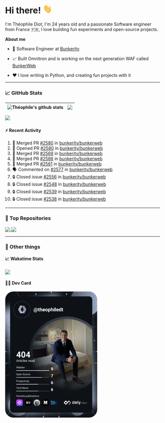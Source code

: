 # Hi there! <img src="./wave.gif" width="30px" height="30px" />

I'm Théophile Diot, I'm 24 years old and a passionate Software engineer from France 🇫🇷, I love building fun experiments and open-source projects.

**About me**

- 💼 Software Engineer at [Bunkerity](https://www.bunkerity.com/)

- 📈 Built Omnitron and is working on the next generation WAF called [BunkerWeb](https://www.bunkerweb.io)

- ❤️ I love writing in Python, and creating fun projects with it

---

### 📈 GitHub Stats

| <img align="center" src="https://github-readme-stats.vercel.app/api?username=TheophileDiot&show_icons=true&include_all_commits=true&theme=algolia&hide_border=true&rank_icon=github" alt="Théophile's github stats" /> | <img align="center" src="https://github-readme-stats.vercel.app/api/top-langs/?username=TheophileDiot&layout=compact&theme=algolia&hide_border=true" /> |
| ---------------------------------------------------------------------------------------------------------------------------------------------------------------------------------------------------------------------- | ------------------------------------------------------------------------------------------------------------------------------------------------------- |

![](https://github-readme-activity-graph.vercel.app/graph?username=TheophileDiot&theme=tokyo-night)

#### :zap: Recent Activity

<!--START_SECTION:activity-->
1. 🎉 Merged PR [#2580](https://github.com/bunkerity/bunkerweb/pull/2580) in [bunkerity/bunkerweb](https://github.com/bunkerity/bunkerweb)
2. 💪 Opened PR [#2580](https://github.com/bunkerity/bunkerweb/pull/2580) in [bunkerity/bunkerweb](https://github.com/bunkerity/bunkerweb)
3. 🎉 Merged PR [#2569](https://github.com/bunkerity/bunkerweb/pull/2569) in [bunkerity/bunkerweb](https://github.com/bunkerity/bunkerweb)
4. 🎉 Merged PR [#2566](https://github.com/bunkerity/bunkerweb/pull/2566) in [bunkerity/bunkerweb](https://github.com/bunkerity/bunkerweb)
5. 🎉 Merged PR [#2561](https://github.com/bunkerity/bunkerweb/pull/2561) in [bunkerity/bunkerweb](https://github.com/bunkerity/bunkerweb)
6. 🗣 Commented on [#2577](https://github.com/bunkerity/bunkerweb/issues/2577#issuecomment-3164389958) in [bunkerity/bunkerweb](https://github.com/bunkerity/bunkerweb)
7. 🔒 Closed issue [#2556](https://github.com/bunkerity/bunkerweb/issues/2556) in [bunkerity/bunkerweb](https://github.com/bunkerity/bunkerweb)
8. 🔒 Closed issue [#2548](https://github.com/bunkerity/bunkerweb/issues/2548) in [bunkerity/bunkerweb](https://github.com/bunkerity/bunkerweb)
9. 🔒 Closed issue [#2539](https://github.com/bunkerity/bunkerweb/issues/2539) in [bunkerity/bunkerweb](https://github.com/bunkerity/bunkerweb)
10. 🔒 Closed issue [#2538](https://github.com/bunkerity/bunkerweb/issues/2538) in [bunkerity/bunkerweb](https://github.com/bunkerity/bunkerweb)
<!--END_SECTION:activity-->

---

### 🔧 Top Repositories

<a href="https://github.com/bunkerity/bunkerweb">
  <img align="center" src="https://github-readme-stats.vercel.app/api/pin/?username=Bunkerity&repo=bunkerweb&theme=algolia" />
</a>
<a href="https://github.com/TheophileDiot/Omnitron">
  <img align="center" src="https://github-readme-stats.vercel.app/api/pin/?username=TheophileDiot&repo=Omnitron&theme=algolia" />
</a>

---

### 🎉 Other things

#### 📈 Wakatime Stats

<a href="https://wakatime.com/@theophile_bunkerity">
  <img align="center" src="https://github-readme-stats.vercel.app/api/wakatime?username=3aa5ce41-c253-43d9-8441-a721e446a45f&layout=compact&theme=algolia" />
</a>

#### 👨‍💻 Dev Card

<a href="https://app.daily.dev/TheophileDt">
  <img src="./devcard.svg" width="300" alt="Théophile Diot's Dev Card"/>
</a>
